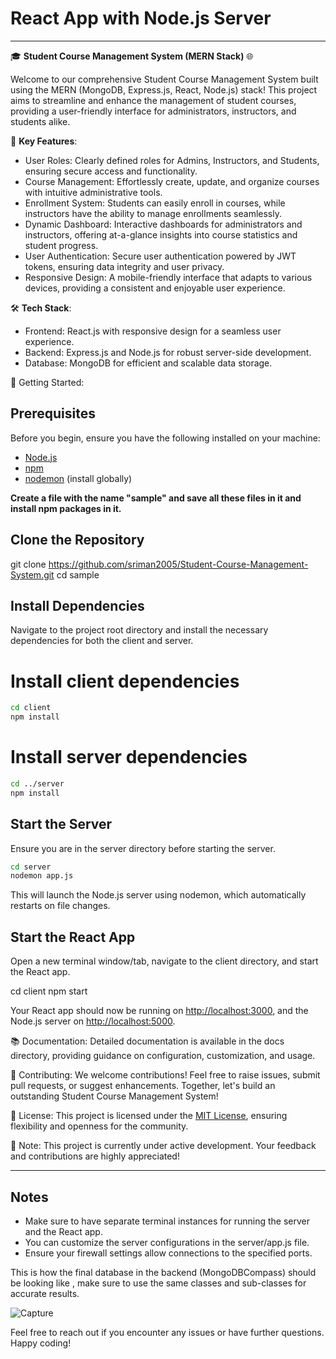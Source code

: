 # React App with Node.js Server 

---

🎓 **Student Course Management System (MERN Stack)** 🌐

Welcome to our comprehensive Student Course Management System built using the MERN (MongoDB, Express.js, React, Node.js) stack! This project aims to streamline and enhance the management of student courses, providing a user-friendly interface for administrators, instructors, and students alike.

🚀 **Key Features**:
- User Roles: Clearly defined roles for Admins, Instructors, and Students, ensuring secure access and functionality.
- Course Management: Effortlessly create, update, and organize courses with intuitive administrative tools.
- Enrollment System: Students can easily enroll in courses, while instructors have the ability to manage enrollments seamlessly.
- Dynamic Dashboard: Interactive dashboards for administrators and instructors, offering at-a-glance insights into course statistics and student progress.
- User Authentication: Secure user authentication powered by JWT tokens, ensuring data integrity and user privacy.
- Responsive Design: A mobile-friendly interface that adapts to various devices, providing a consistent and enjoyable user experience.

🛠️ **Tech Stack**:
- Frontend: React.js with responsive design for a seamless user experience.
- Backend: Express.js and Node.js for robust server-side development.
- Database: MongoDB for efficient and scalable data storage.

🔗 Getting Started:

## Prerequisites

Before you begin, ensure you have the following installed on your machine:

- [Node.js](https://nodejs.org/)
- [npm](https://www.npmjs.com/)
- [nodemon](https://nodemon.io/) (install globally)

**Create a file with the name "sample" and save all these files in it and install npm packages in it.**

## Clone the Repository

git clone https://github.com/sriman2005/Student-Course-Management-System.git
cd sample


## Install Dependencies

Navigate to the project root directory and install the necessary dependencies for both the client and server.

# Install client dependencies

```bash
cd client
npm install
```

# Install server dependencies

```bash
cd ../server
npm install
```

## Start the Server

Ensure you are in the server directory before starting the server.

```bash
cd server
nodemon app.js
```

This will launch the Node.js server using nodemon, which automatically restarts on file changes.

## Start the React App

Open a new terminal window/tab, navigate to the client directory, and start the React app.

cd client
npm start


Your React app should now be running on [http://localhost:3000](http://localhost:3000), and the Node.js server on [http://localhost:5000](http://localhost:5000).


📚 Documentation:
Detailed documentation is available in the docs directory, providing guidance on configuration, customization, and usage.

🤝 Contributing:
We welcome contributions! Feel free to raise issues, submit pull requests, or suggest enhancements. Together, let's build an outstanding Student Course Management System!

🌟 License:
This project is licensed under the [MIT License](LICENSE), ensuring flexibility and openness for the community.

🚧 Note:
This project is currently under active development. Your feedback and contributions are highly appreciated!


---

## Notes

- Make sure to have separate terminal instances for running the server and the React app.
- You can customize the server configurations in the server/app.js file.
- Ensure your firewall settings allow connections to the specified ports.

This is how the final database in the backend (MongoDBCompass) should be looking like , make sure to use the same classes and sub-classes for accurate results.


![Capture](https://github.com/ShadowSLayerrYT/Student-Course-Management-System/assets/156091266/a460eba3-bb7a-4d47-8e3f-c53a0b4e8a01)




Feel free to reach out if you encounter any issues or have further questions. Happy coding!
